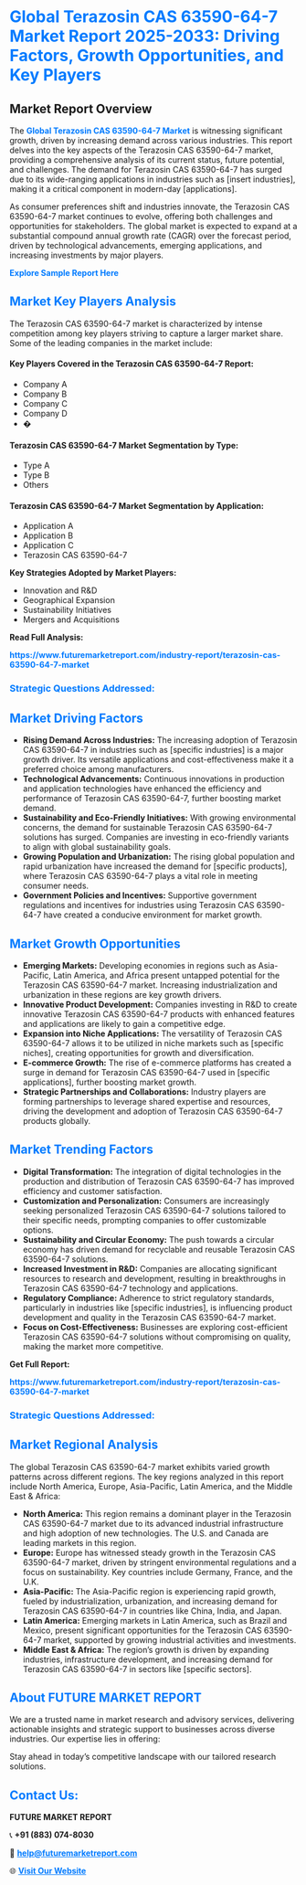 <h1 style="color: #007BFF;">Global Terazosin CAS 63590-64-7 Market Report 2025-2033: Driving Factors, Growth Opportunities, and Key Players</h1>

<section id="overview">
<h2>Market Report Overview</h2>
<p>The <a href="https://www.futuremarketreport.com/industry-report/terazosin-cas-63590-64-7-market" style="color: #007BFF; text-decoration: none;"><strong>Global Terazosin CAS 63590-64-7 Market</strong></a> is witnessing significant growth, driven by increasing demand across various industries. This report delves into the key aspects of the Terazosin CAS 63590-64-7 market, providing a comprehensive analysis of its current status, future potential, and challenges. The demand for Terazosin CAS 63590-64-7 has surged due to its wide-ranging applications in industries such as [insert industries], making it a critical component in modern-day [applications].</p>
<p>As consumer preferences shift and industries innovate, the Terazosin CAS 63590-64-7 market continues to evolve, offering both challenges and opportunities for stakeholders. The global market is expected to expand at a substantial compound annual growth rate (CAGR) over the forecast period, driven by technological advancements, emerging applications, and increasing investments by major players.</p>
</section>

<section id="overview">
<p><a href="https://www.futuremarketreport.com/request-sample/reportId=116272" style="color: #007BFF; text-decoration: none;"><strong>Explore Sample Report Here</strong></a></p>
</section>

<section id="key-players">
<h2 style="color: #007BFF;">Market Key Players Analysis</h2>
<p>The Terazosin CAS 63590-64-7 market is characterized by intense competition among key players striving to capture a larger market share. Some of the leading companies in the market include:</p>
<h4>Key Players Covered in the Terazosin CAS 63590-64-7 Report:</h4>
<ul><li>Company A</li><li>Company B</li><li>Company C</li><li>Company D</li><li>�</li></ul>
<h4>Terazosin CAS 63590-64-7 Market Segmentation by Type:</h4>
<ul><li>Type A</li><li>Type B</li><li>Others</li></ul>

<h4>Terazosin CAS 63590-64-7 Market Segmentation by Application:</h4>
<ul><li>Application A</li><li>Application B</li><li>Application C</li><li>Terazosin CAS 63590-64-7</li></ul>
<p><strong>Key Strategies Adopted by Market Players:</strong></p>
<ul>
<li>Innovation and R&D</li>
<li>Geographical Expansion</li>
<li>Sustainability Initiatives</li>
<li>Mergers and Acquisitions</li>
</ul>
</section>

<section>
<p><strong>Read Full Analysis: </strong></p><a href="https://www.futuremarketreport.com/industry-report/terazosin-cas-63590-64-7-market" style="color: #007BFF; text-decoration: none;"><strong>https://www.futuremarketreport.com/industry-report/terazosin-cas-63590-64-7-market</strong></a>
<h3 style="color: #007BFF;">Strategic Questions Addressed:</h3>
</section>

<section id="driving-factors">
<h2 style="color: #007BFF;">Market Driving Factors</h2>
<ul>
<li><strong>Rising Demand Across Industries:</strong> The increasing adoption of Terazosin CAS 63590-64-7 in industries such as [specific industries] is a major growth driver. Its versatile applications and cost-effectiveness make it a preferred choice among manufacturers.</li>
<li><strong>Technological Advancements:</strong> Continuous innovations in production and application technologies have enhanced the efficiency and performance of Terazosin CAS 63590-64-7, further boosting market demand.</li>
<li><strong>Sustainability and Eco-Friendly Initiatives:</strong> With growing environmental concerns, the demand for sustainable Terazosin CAS 63590-64-7 solutions has surged. Companies are investing in eco-friendly variants to align with global sustainability goals.</li>
<li><strong>Growing Population and Urbanization:</strong> The rising global population and rapid urbanization have increased the demand for [specific products], where Terazosin CAS 63590-64-7 plays a vital role in meeting consumer needs.</li>
<li><strong>Government Policies and Incentives:</strong> Supportive government regulations and incentives for industries using Terazosin CAS 63590-64-7 have created a conducive environment for market growth.</li>
</ul>
</section>

<section id="growth-opportunities">
<h2 style="color: #007BFF;">Market Growth Opportunities</h2>
<ul>
<li><strong>Emerging Markets:</strong> Developing economies in regions such as Asia-Pacific, Latin America, and Africa present untapped potential for the Terazosin CAS 63590-64-7 market. Increasing industrialization and urbanization in these regions are key growth drivers.</li>
<li><strong>Innovative Product Development:</strong> Companies investing in R&D to create innovative Terazosin CAS 63590-64-7 products with enhanced features and applications are likely to gain a competitive edge.</li>
<li><strong>Expansion into Niche Applications:</strong> The versatility of Terazosin CAS 63590-64-7 allows it to be utilized in niche markets such as [specific niches], creating opportunities for growth and diversification.</li>
<li><strong>E-commerce Growth:</strong> The rise of e-commerce platforms has created a surge in demand for Terazosin CAS 63590-64-7 used in [specific applications], further boosting market growth.</li>
<li><strong>Strategic Partnerships and Collaborations:</strong> Industry players are forming partnerships to leverage shared expertise and resources, driving the development and adoption of Terazosin CAS 63590-64-7 products globally.</li>
</ul>
</section>

<section id="trending-factors">
<h2 style="color: #007BFF;">Market Trending Factors</h2>
<ul>
<li><strong>Digital Transformation:</strong> The integration of digital technologies in the production and distribution of Terazosin CAS 63590-64-7 has improved efficiency and customer satisfaction.</li>
<li><strong>Customization and Personalization:</strong> Consumers are increasingly seeking personalized Terazosin CAS 63590-64-7 solutions tailored to their specific needs, prompting companies to offer customizable options.</li>
<li><strong>Sustainability and Circular Economy:</strong> The push towards a circular economy has driven demand for recyclable and reusable Terazosin CAS 63590-64-7 solutions.</li>
<li><strong>Increased Investment in R&D:</strong> Companies are allocating significant resources to research and development, resulting in breakthroughs in Terazosin CAS 63590-64-7 technology and applications.</li>
<li><strong>Regulatory Compliance:</strong> Adherence to strict regulatory standards, particularly in industries like [specific industries], is influencing product development and quality in the Terazosin CAS 63590-64-7 market.</li>
<li><strong>Focus on Cost-Effectiveness:</strong> Businesses are exploring cost-efficient Terazosin CAS 63590-64-7 solutions without compromising on quality, making the market more competitive.</li>
</ul>
</section>

<section>
<p><strong>Get Full Report: </strong></p><a href="https://www.futuremarketreport.com/industry-report/terazosin-cas-63590-64-7-market" style="color: #007BFF; text-decoration: none;"><strong>https://www.futuremarketreport.com/industry-report/terazosin-cas-63590-64-7-market</strong></a>
<h3 style="color: #007BFF;">Strategic Questions Addressed:</h3>
</section>


<section id="regional-analysis">
<h2 style="color: #007BFF;">Market Regional Analysis</h2>
<p>The global Terazosin CAS 63590-64-7 market exhibits varied growth patterns across different regions. The key regions analyzed in this report include North America, Europe, Asia-Pacific, Latin America, and the Middle East & Africa:</p>
<ul>
<li><strong>North America:</strong> This region remains a dominant player in the Terazosin CAS 63590-64-7 market due to its advanced industrial infrastructure and high adoption of new technologies. The U.S. and Canada are leading markets in this region.</li>
<li><strong>Europe:</strong> Europe has witnessed steady growth in the Terazosin CAS 63590-64-7 market, driven by stringent environmental regulations and a focus on sustainability. Key countries include Germany, France, and the U.K.</li>
<li><strong>Asia-Pacific:</strong> The Asia-Pacific region is experiencing rapid growth, fueled by industrialization, urbanization, and increasing demand for Terazosin CAS 63590-64-7 in countries like China, India, and Japan.</li>
<li><strong>Latin America:</strong> Emerging markets in Latin America, such as Brazil and Mexico, present significant opportunities for the Terazosin CAS 63590-64-7 market, supported by growing industrial activities and investments.</li>
<li><strong>Middle East & Africa:</strong> The region’s growth is driven by expanding industries, infrastructure development, and increasing demand for Terazosin CAS 63590-64-7 in sectors like [specific sectors].</li>
</ul>
</section>

<footer>
<h2 style="color: #007BFF;">About FUTURE MARKET REPORT</h2>
<p>We are a trusted name in market research and advisory services, delivering actionable insights and strategic support to businesses across diverse industries. Our expertise lies in offering:</p>

<p>Stay ahead in today’s competitive landscape with our tailored research solutions.</p>

<h2 style="color: #007BFF;">Contact Us:</h2>
<p><strong>FUTURE MARKET REPORT</strong></p>
<p>📞 <strong>+91 (883) 074-8030</strong></p>
<p>📧 <strong><a href="mailto:help@futuremarketreport.com" style="color: #007BFF;">help@futuremarketreport.com</a></strong></p>
<p>🌐 <strong><a href="https://www.futuremarketreport.com/" style="color: #007BFF;">Visit Our Website</a></strong></p>
</footer>
